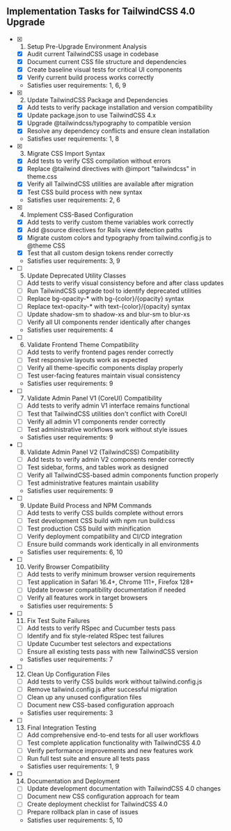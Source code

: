 ## Implementation Tasks for TailwindCSS 4.0 Upgrade

- [x] 1. Setup Pre-Upgrade Environment Analysis
  - [x] Audit current TailwindCSS usage in codebase
  - [x] Document current CSS file structure and dependencies
  - [x] Create baseline visual tests for critical UI components
  - [x] Verify current build process works correctly
  - Satisfies user requirements: 1, 6, 9

- [x] 2. Update TailwindCSS Package and Dependencies
  - [x] Add tests to verify package installation and version compatibility
  - [x] Update package.json to use TailwindCSS 4.x
  - [x] Upgrade @tailwindcss/typography to compatible version
  - [x] Resolve any dependency conflicts and ensure clean installation
  - Satisfies user requirements: 1, 8

- [x] 3. Migrate CSS Import Syntax
  - [x] Add tests to verify CSS compilation without errors
  - [x] Replace @tailwind directives with @import "tailwindcss" in theme.css
  - [x] Verify all TailwindCSS utilities are available after migration
  - [x] Test CSS build process with new syntax
  - Satisfies user requirements: 2, 6

- [x] 4. Implement CSS-Based Configuration
  - [x] Add tests to verify custom theme variables work correctly
  - [x] Add @source directives for Rails view detection paths
  - [x] Migrate custom colors and typography from tailwind.config.js to @theme CSS
  - [x] Test that all custom design tokens render correctly
  - Satisfies user requirements: 3, 9

- [ ] 5. Update Deprecated Utility Classes
  - [ ] Add tests to verify visual consistency before and after class updates
  - [ ] Run TailwindCSS upgrade tool to identify deprecated utilities
  - [ ] Replace bg-opacity-* with bg-{color}/{opacity} syntax
  - [ ] Replace text-opacity-* with text-{color}/{opacity} syntax
  - [ ] Update shadow-sm to shadow-xs and blur-sm to blur-xs
  - [ ] Verify all UI components render identically after changes
  - Satisfies user requirements: 4

- [ ] 6. Validate Frontend Theme Compatibility
  - [ ] Add tests to verify frontend pages render correctly
  - [ ] Test responsive layouts work as expected
  - [ ] Verify all theme-specific components display properly
  - [ ] Test user-facing features maintain visual consistency
  - Satisfies user requirements: 9

- [ ] 7. Validate Admin Panel V1 (CoreUI) Compatibility
  - [ ] Add tests to verify admin V1 interface remains functional
  - [ ] Test that TailwindCSS utilities don't conflict with CoreUI
  - [ ] Verify all admin V1 components render correctly
  - [ ] Test administrative workflows work without style issues
  - Satisfies user requirements: 9

- [ ] 8. Validate Admin Panel V2 (TailwindCSS) Compatibility
  - [ ] Add tests to verify admin V2 components render correctly
  - [ ] Test sidebar, forms, and tables work as designed
  - [ ] Verify all TailwindCSS-based admin components function properly
  - [ ] Test administrative features maintain usability
  - Satisfies user requirements: 9

- [ ] 9. Update Build Process and NPM Commands
  - [ ] Add tests to verify CSS builds complete without errors
  - [ ] Test development CSS build with npm run build:css
  - [ ] Test production CSS build with minification
  - [ ] Verify deployment compatibility and CI/CD integration
  - [ ] Ensure build commands work identically in all environments
  - Satisfies user requirements: 6, 10

- [ ] 10. Verify Browser Compatibility
  - [ ] Add tests to verify minimum browser version requirements
  - [ ] Test application in Safari 16.4+, Chrome 111+, Firefox 128+
  - [ ] Update browser compatibility documentation if needed
  - [ ] Verify all features work in target browsers
  - Satisfies user requirements: 5

- [ ] 11. Fix Test Suite Failures
  - [ ] Add tests to verify RSpec and Cucumber tests pass
  - [ ] Identify and fix style-related RSpec test failures
  - [ ] Update Cucumber test selectors and expectations
  - [ ] Ensure all existing tests pass with new TailwindCSS version
  - Satisfies user requirements: 7

- [ ] 12. Clean Up Configuration Files
  - [ ] Add tests to verify CSS builds work without tailwind.config.js
  - [ ] Remove tailwind.config.js after successful migration
  - [ ] Clean up any unused configuration files
  - [ ] Document new CSS-based configuration approach
  - Satisfies user requirements: 3

- [ ] 13. Final Integration Testing
  - [ ] Add comprehensive end-to-end tests for all user workflows
  - [ ] Test complete application functionality with TailwindCSS 4.0
  - [ ] Verify performance improvements and new features work
  - [ ] Run full test suite and ensure all tests pass
  - Satisfies user requirements: 1, 9

- [ ] 14. Documentation and Deployment
  - [ ] Update development documentation with TailwindCSS 4.0 changes
  - [ ] Document new CSS configuration approach for team
  - [ ] Create deployment checklist for TailwindCSS 4.0
  - [ ] Prepare rollback plan in case of issues
  - Satisfies user requirements: 5, 10